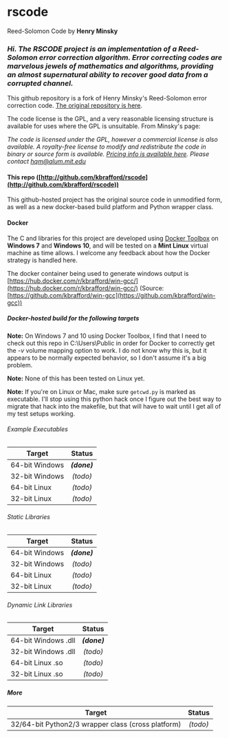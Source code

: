# rscode
Reed-Solomon Code by **Henry Minsky**


### *Hi. The RSCODE project is an implementation of a Reed-Solomon error correction algorithm. Error correcting codes are marvelous jewels of mathematics and algorithms, providing an almost supernatural ability to recover good data from a corrupted channel.*

This github repository is a fork of Henry Minsky's Reed-Solomon error correction code.  [The original repository is here](http://rscode.sourceforge.net/).

The code license is the GPL, and a very reasonable licensing structure is available for uses where the GPL is unsuitable. From Minsky's page:

   *The code is licensed under the GPL, however a commercial license is also available. A royalty-free license to modify and redistribute the
   code in binary or source form is available. [Pricing info is available here](http://beartronics.com/rscode.html). Please contact
   [hqm@alum.mit.edu](hqm@alum.mit.edu)*


#### This repo ([http://github.com/kbrafford/rscode](http://github.com/kbrafford/rscode))
This github-hosted project has the original source code in unmodified form, as well as a new docker-based build platform and Python wrapper class.


#### Docker
The C and libraries for this project are developed using [Docker Toolbox](https://docs.docker.com/toolbox/toolbox_install_windows/) on **Windows 7** and **Windows 10**, and will be tested on a **Mint Linux** virtual machine as time allows. I welcome any feedback about how the Docker strategy is handled here.

The docker container being used to generate windows output is [https://hub.docker.com/r/kbrafford/win-gcc/](https://hub.docker.com/r/kbrafford/win-gcc/) (Source: [https://github.com/kbrafford/win-gcc](https://github.com/kbrafford/win-gcc))


##### Docker-hosted build for the following targets

**Note:** On Windows 7 and 10 using Docker Toolbox, I find that I need to check out this repo in C:\Users\Public in order for Docker to correctly get the *-v* volume mapping option to work. I do not know why this is, but it appears to be normally expected behavior, so I don't assume it's a big problem.

**Note:** None of this has been tested on Linux yet.

**Note:** If you're on Linux or Mac, make sure `getcwd.py` is marked as executable.  I'll stop using this python hack once I figure out the best way to migrate that hack into the makefile, but that will have to wait until I get all of my test setups working.

###### Example Executables
| Target         | Status        |
| -------------- |:-------------:|
| 64-bit Windows | ***(done)***  |
| 32-bit Windows |   *(todo)*    |
| 64-bit Linux   |   *(todo)*    |
| 32-bit Linux   |   *(todo)*    |


###### Static Libraries
| Target         | Status        |
| -------------- |:-------------:|
| 64-bit Windows | ***(done)***  |
| 32-bit Windows |   *(todo)*    |
| 64-bit Linux   |   *(todo)*    |
| 32-bit Linux   |   *(todo)*    |


###### Dynamic Link Libraries
| Target         | Status        |
| -------------- |:-------------:|
| 64-bit Windows .dll | ***(done)***  |
| 32-bit Windows .dll |   *(todo)*    |
| 64-bit Linux .so    |   *(todo)*    |
| 32-bit Linux .so    |   *(todo)*    |

   
##### More 
| Target         | Status        |
| -------------- |:-------------:|
| 32/64-bit Python2/3 wrapper class (cross platform) |   *(todo)*    |
